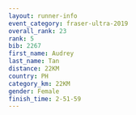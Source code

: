 ```yaml
---
layout: runner-info 
event_category: fraser-ultra-2019 
overall_rank: 23
rank: 5
bib: 2267
first_name: Audrey
last_name: Tan
distance: 22KM
country: PH
category_km: 22KM
gender: Female
finish_time: 2-51-59
---
```

